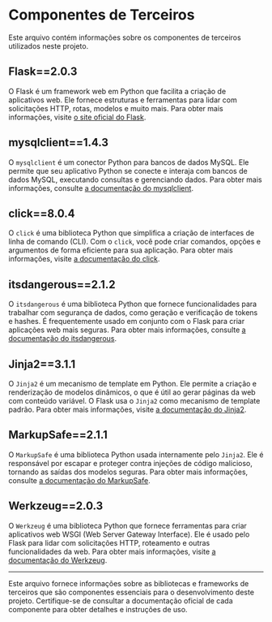 # Componentes de Terceiros

Este arquivo contém informações sobre os componentes de terceiros utilizados neste projeto.

## Flask==2.0.3

O Flask é um framework web em Python que facilita a criação de aplicativos web. Ele fornece estruturas e ferramentas para lidar com solicitações HTTP, rotas, modelos e muito mais. Para obter mais informações, visite [o site oficial do Flask](https://flask.palletsprojects.com/).

## mysqlclient==1.4.3

O `mysqlclient` é um conector Python para bancos de dados MySQL. Ele permite que seu aplicativo Python se conecte e interaja com bancos de dados MySQL, executando consultas e gerenciando dados. Para obter mais informações, consulte [a documentação do mysqlclient](https://pypi.org/project/mysqlclient/).

## click==8.0.4

O `click` é uma biblioteca Python que simplifica a criação de interfaces de linha de comando (CLI). Com o `click`, você pode criar comandos, opções e argumentos de forma eficiente para sua aplicação. Para obter mais informações, visite [a documentação do click](https://click.palletsprojects.com/).

## itsdangerous==2.1.2

O `itsdangerous` é uma biblioteca Python que fornece funcionalidades para trabalhar com segurança de dados, como geração e verificação de tokens e hashes. É frequentemente usado em conjunto com o Flask para criar aplicações web mais seguras. Para obter mais informações, consulte [a documentação do itsdangerous](https://pypi.org/project/itsdangerous/).

## Jinja2==3.1.1

O `Jinja2` é um mecanismo de template em Python. Ele permite a criação e renderização de modelos dinâmicos, o que é útil ao gerar páginas da web com conteúdo variável. O Flask usa o `Jinja2` como mecanismo de template padrão. Para obter mais informações, visite [a documentação do Jinja2](https://jinja.palletsprojects.com/).

## MarkupSafe==2.1.1

O `MarkupSafe` é uma biblioteca Python usada internamente pelo `Jinja2`. Ele é responsável por escapar e proteger contra injeções de código malicioso, tornando as saídas dos modelos seguras. Para obter mais informações, consulte [a documentação do MarkupSafe](https://pypi.org/project/MarkupSafe/).

## Werkzeug==2.0.3

O `Werkzeug` é uma biblioteca Python que fornece ferramentas para criar aplicativos web WSGI (Web Server Gateway Interface). Ele é usado pelo Flask para lidar com solicitações HTTP, roteamento e outras funcionalidades da web. Para obter mais informações, visite [a documentação do Werkzeug](https://palletsprojects.com/p/werkzeug/).

---

Este arquivo fornece informações sobre as bibliotecas e frameworks de terceiros que são componentes essenciais para o desenvolvimento deste projeto. Certifique-se de consultar a documentação oficial de cada componente para obter detalhes e instruções de uso.
